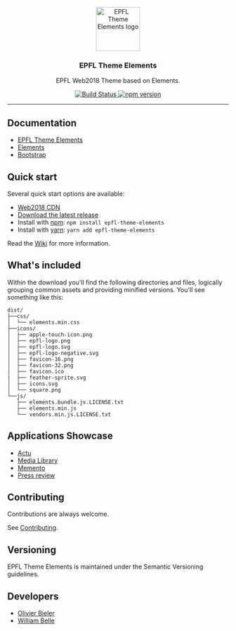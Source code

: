 <p align="center">
  <a href="https://web2018.epfl.ch">
    <img src="https://raw.githubusercontent.com/epfl-si/epfl-theme-elements/master/docs/readme/logo.png" alt="EPFL Theme Elements logo" width="100" height="100">
  </a>
</p>

<h3 align="center">
  EPFL Theme Elements
</h3>

<p align="center">
  EPFL Web2018 Theme based on Elements.
</p>

<p align="center">
  <a href="https://github.com/epfl-si/epfl-theme-elements/actions">
    <img alt="Build Status" src="https://github.com/epfl-si/epfl-theme-elements/workflows/Build/badge.svg">
  </a>
  <a href="https://www.npmjs.com/package/epfl-theme-elements">
    <img alt="npm version" src="https://img.shields.io/npm/v/epfl-theme-elements.svg" />
  </a>
</p>

---

Documentation
-------------

* [EPFL Theme Elements](https://github.com/epfl-si/epfl-theme-elements/wiki)
* [Elements](https://epfl-si.github.io/elements/#/)
* [Bootstrap](https://getbootstrap.com/)

Quick start
-----------

Several quick start options are available:

* [Web2018 CDN](https://github.com/epfl-si/epfl-theme-elements/wiki/Web2018-CDN)
* [Download the latest release](https://github.com/epfl-si/epfl-theme-elements/releases/latest)
* Install with [npm](https://www.npmjs.com/package/epfl-theme-elements): `npm install epfl-theme-elements`
* Install with [yarn](https://yarnpkg.com/en/package/epfl-theme-elements): `yarn add epfl-theme-elements`

Read the [Wiki](https://github.com/epfl-si/epfl-theme-elements/wiki/Technical-documentation)
for more information.

What's included
---------------

Within the download you'll find the following directories and files,
logically grouping common assets and providing minified versions.
You'll see something like this:

```
dist/
├──css/
│  └── elements.min.css
├──icons/
│  ├── apple-touch-icon.png
│  ├── epfl-logo.png
│  ├── epfl-logo.svg
│  ├── epfl-logo-negative.svg
│  ├── favicon-16.png
│  ├── favicon-32.png
│  ├── favicon.ico
|  ├── feather-sprite.svg
│  ├── icons.svg
│  └── square.png
└──js/
   ├── elements.bundle.js.LICENSE.txt
   ├── elements.min.js
   └── vendors.min.js.LICENSE.txt
```

Applications Showcase
---------------------

* [Actu](https://actu.epfl.ch)
* [Media Library](https://mediatheque.epfl.ch/)
* [Memento](https://memento.epfl.ch)
* [Press review](https://rdp.epfl.ch)

Contributing
------------

Contributions are always welcome.

See [Contributing](CONTRIBUTING.md).

Versioning
----------

EPFL Theme Elements is maintained under the Semantic Versioning guidelines.

Developers
----------

* [Olivier Bieler](https://github.com/obieler)
* [William Belle](https://github.com/williambelle)
